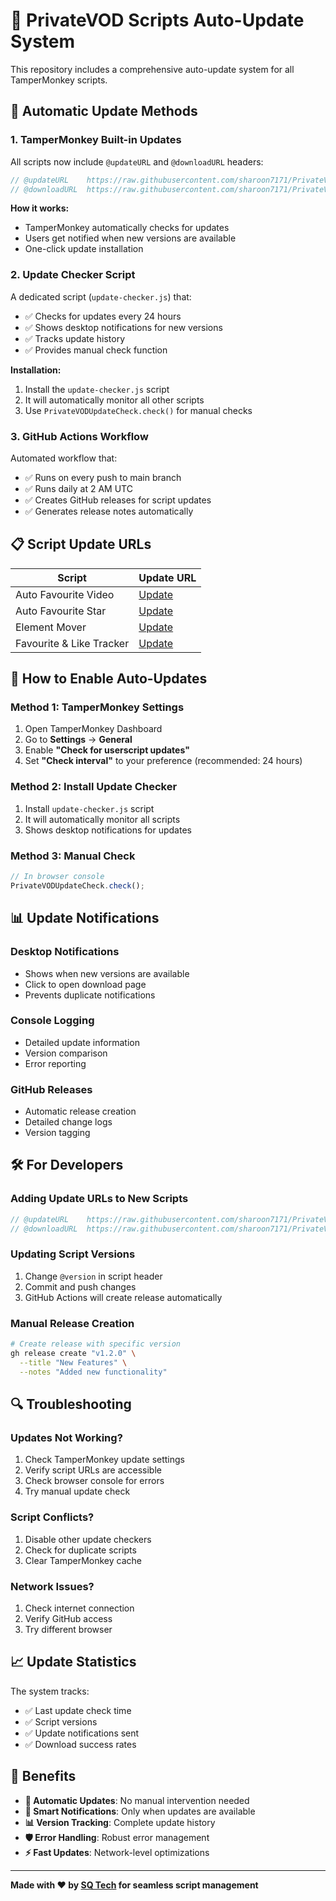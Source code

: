 # 🔄 PrivateVOD Scripts Auto-Update System

This repository includes a comprehensive auto-update system for all TamperMonkey scripts.

## 🚀 **Automatic Update Methods**

### **1. TamperMonkey Built-in Updates**
All scripts now include `@updateURL` and `@downloadURL` headers:

```javascript
// @updateURL    https://raw.githubusercontent.com/sharoon7171/PrivateVOD-TamperMonkey-Scripts/main/...
// @downloadURL  https://raw.githubusercontent.com/sharoon7171/PrivateVOD-TamperMonkey-Scripts/main/...
```

**How it works:**
- TamperMonkey automatically checks for updates
- Users get notified when new versions are available
- One-click update installation

### **2. Update Checker Script**
A dedicated script (`update-checker.js`) that:
- ✅ Checks for updates every 24 hours
- ✅ Shows desktop notifications for new versions
- ✅ Tracks update history
- ✅ Provides manual check function

**Installation:**
1. Install the `update-checker.js` script
2. It will automatically monitor all other scripts
3. Use `PrivateVODUpdateCheck.check()` for manual checks

### **3. GitHub Actions Workflow**
Automated workflow that:
- ✅ Runs on every push to main branch
- ✅ Runs daily at 2 AM UTC
- ✅ Creates GitHub releases for script updates
- ✅ Generates release notes automatically

## 📋 **Script Update URLs**

| Script | Update URL |
|--------|------------|
| Auto Favourite Video | [Update](https://raw.githubusercontent.com/sharoon7171/PrivateVOD-TamperMonkey-Scripts/main/PrivateVOD%20Auto%20Favourite%20Video/privatevod%20auto%20favourite%20video.user.js) |
| Auto Favourite Star | [Update](https://raw.githubusercontent.com/sharoon7171/PrivateVOD-TamperMonkey-Scripts/main/PrivateVOD%20Auto%20Favourite%20Star/privatevod%20auto%20favourite%20star.user.js) |
| Element Mover | [Update](https://raw.githubusercontent.com/sharoon7171/PrivateVOD-TamperMonkey-Scripts/main/PrivateVOD%20Element%20Mover/privatevod%20element%20mover.user.js) |
| Favourite & Like Tracker | [Update](https://raw.githubusercontent.com/sharoon7171/PrivateVOD-TamperMonkey-Scripts/main/PrivateVOD%20Favourite%20%26%20Like%20Tracker/privatevod%20favourite%20and%20like%20tracker.user.js) |

## 🔧 **How to Enable Auto-Updates**

### **Method 1: TamperMonkey Settings**
1. Open TamperMonkey Dashboard
2. Go to **Settings** → **General**
3. Enable **"Check for userscript updates"**
4. Set **"Check interval"** to your preference (recommended: 24 hours)

### **Method 2: Install Update Checker**
1. Install `update-checker.js` script
2. It will automatically monitor all scripts
3. Shows desktop notifications for updates

### **Method 3: Manual Check**
```javascript
// In browser console
PrivateVODUpdateCheck.check();
```

## 📊 **Update Notifications**

### **Desktop Notifications**
- Shows when new versions are available
- Click to open download page
- Prevents duplicate notifications

### **Console Logging**
- Detailed update information
- Version comparison
- Error reporting

### **GitHub Releases**
- Automatic release creation
- Detailed change logs
- Version tagging

## 🛠️ **For Developers**

### **Adding Update URLs to New Scripts**
```javascript
// @updateURL    https://raw.githubusercontent.com/sharoon7171/PrivateVOD-TamperMonkey-Scripts/main/Path%20to%20Script/script-name.user.js
// @downloadURL  https://raw.githubusercontent.com/sharoon7171/PrivateVOD-TamperMonkey-Scripts/main/Path%20to%20Script/script-name.user.js
```

### **Updating Script Versions**
1. Change `@version` in script header
2. Commit and push changes
3. GitHub Actions will create release automatically

### **Manual Release Creation**
```bash
# Create release with specific version
gh release create "v1.2.0" \
  --title "New Features" \
  --notes "Added new functionality"
```

## 🔍 **Troubleshooting**

### **Updates Not Working?**
1. Check TamperMonkey update settings
2. Verify script URLs are accessible
3. Check browser console for errors
4. Try manual update check

### **Script Conflicts?**
1. Disable other update checkers
2. Check for duplicate scripts
3. Clear TamperMonkey cache

### **Network Issues?**
1. Check internet connection
2. Verify GitHub access
3. Try different browser

## 📈 **Update Statistics**

The system tracks:
- ✅ Last update check time
- ✅ Script versions
- ✅ Update notifications sent
- ✅ Download success rates

## 🎯 **Benefits**

- **🔄 Automatic Updates**: No manual intervention needed
- **🔔 Smart Notifications**: Only when updates are available
- **📊 Version Tracking**: Complete update history
- **🛡️ Error Handling**: Robust error management
- **⚡ Fast Updates**: Network-level optimizations

---

**Made with ❤️ by [SQ Tech](https://sqtech.dev) for seamless script management**
